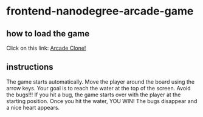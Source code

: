 # frontend-nanodegree-arcade-game

## how to load the game

Click on this link:
[Arcade Clone!](https://mikerobards.github.io/frontend-nanodegree-arcade-game/)

## instructions

The game starts automatically. Move the player around the board using the arrow keys.
Your goal is to reach the water at the top of the screen.
Avoid the bugs!!!
If you hit a bug, the game starts over with the player at the starting position.
Once you hit the water, YOU WIN! The bugs disappear and a nice heart appears.
